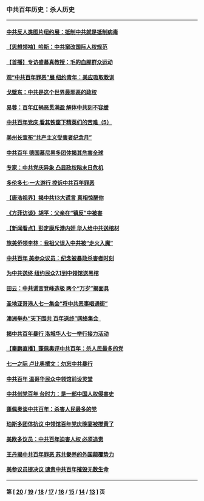### 中共百年历史：杀人历史
---
#### [中共反人类图片纽约展：抵制中共就是抵制病毒](../../pages/nf1176106/n13115371.md?08090430) 
#### [【思想领袖】哈斯：中共窜改国际人权规范](../../pages/nf1176106/n13053647.md?08090430) 
#### [【首播】专访盛慕真教授：毛的血腥群众运动](../../pages/nf1176106/n13091782.md?08090430) 
#### [观“中共百年罪恶”展 纽约青年：美应吸取教训](../../pages/nf1176106/n13085246.md?08090430) 
#### [戈壁东：中共是这个世界最邪恶的政权](../../pages/nf1176106/n13085641.md?08090430) 
#### [易蓉：百年红祸恶贯满盈 解体中共刻不容缓](../../pages/nf1176106/n13084455.md?08090430) 
#### [中共百年党庆 看其铁窗下精英们的苦难（5）](../../pages/nf1176106/n13076766.md?08090430) 
#### [美州长宣布“共产主义受害者纪念月”](../../pages/nf1176106/n13074024.md?08090430) 
#### [中共百年 德国慕尼黑多团体揭其危害全球](../../pages/nf1176106/n13068873.md?08090430) 
#### [专家：中共党庆异象 凸显政权陷末日危机](../../pages/nf1176106/n13067084.md?08090430) 
#### [多伦多七·一大游行 控诉中共百年罪恶](../../pages/nf1176106/n13062043.md?08090430) 
#### [【唐浩视界】揭中共13大谎言 真相惊醒你](../../pages/nf1176106/n13065208.md?08090430) 
#### [《方菲访谈》胡平：父亲在“镇反”中被害](../../pages/nf1176106/n13064114.md?08090430) 
#### [【新闻看点】彭定康斥港内奸 华人给中共送棺材](../../pages/nf1176106/n13064230.md?08090430) 
#### [旅美侨领李林：我祖父误入中共被“走火入魔”](../../pages/nf1176106/n13062777.md?08090430) 
#### [中共百年 美参众议员：纪念被暴政杀害者时刻](../../pages/nf1176106/n13063735.md?08090430) 
#### [为中共送终 纽约民众7.1到中领馆送黑棺](../../pages/nf1176106/n13062573.md?08090430) 
#### [田云：中共谎言登峰造极 两个“万岁”揭面具](../../pages/nf1176106/n13062013.md?08090430) 
#### [圣地亚哥港人七一集会“将中共恶事唱通街”](../../pages/nf1176106/n13062681.md?08090430) 
#### [澳洲举办“天下围共 百年送终”网络集会  ](../../pages/nf1176106/n13054366.md?08090430) 
#### [揭中共百年暴行 洛城华人七一举行接力活动](../../pages/nf1176106/n13061979.md?08090430) 
#### [【秦鹏直播】蓬佩奥评中共百年：杀人民最多的党](../../pages/nf1176106/n13061736.md?08090430) 
#### [七一之际 卢比奥撰文：勿忘中共暴行](../../pages/nf1176106/n13061044.md?08090430) 
#### [中共百年 温哥华民众中领馆前设灵堂](../../pages/nf1176106/n13061399.md?08090430) 
#### [中共创党百年 台时力：是一部中国人权侵害史](../../pages/nf1176106/n13060687.md?08090430) 
#### [蓬佩奥谈中共百年：杀害人民最多的党](../../pages/nf1176106/n13061271.md?08090430) 
#### [珀斯多团体抗议 中领馆百年党庆晚宴被搅黄了](../../pages/nf1176106/n13061220.md?08090430) 
#### [美欧多议员：中共百年迫害人权 必须追责](../../pages/nf1176106/n13061062.md?08090430) 
#### [王丹揭中共百年罪恶 苏共豢养的外国颠覆势力](../../pages/nf1176106/n13060640.md?08090430) 
#### [美参议员提决议 谴责中共百年摧毁无数生命](../../pages/nf1176106/n13060723.md?08090430) 

---
#### 第 [ [20](./20.md?08090430) / [19](./19.md?08090430) / [18](./18.md?08090430) / [17](./17.md?08090430) / [16](./16.md?08090430) / [15](./15.md?08090430) / [14](./14.md?08090430) / [13](./13.md?08090430) ] 页
